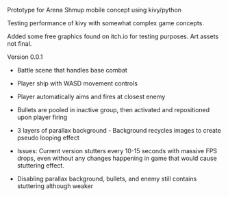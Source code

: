 Prototype for Arena Shmup mobile concept using kivy/python

Testing performance of kivy with somewhat complex game concepts.

Added some free graphics found on itch.io for testing purposes. Art assets not final.

Version 0.0.1
- Battle scene that handles base combat
- Player ship with WASD movement controls
- Player automatically aims and fires at closest enemy
- Bullets are pooled in inactive group, then activated and repositioned upon player firing
- 3 layers of parallax background - Background recycles images to create pseudo looping effect

- Issues: Current version stutters every 10-15 seconds with massive FPS drops, even without any changes happening in game that would cause stuttering effect.
- Disabling parallax background, bullets, and enemy still contains stuttering although weaker
